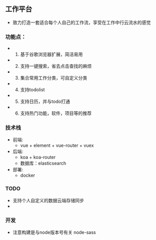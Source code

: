 ## 工作平台
  - 致力打造一套适合每个人自己的工作流，享受在工作中行云流水的感觉

### 功能点：
  - 1. 基于谷歌浏览器扩展，简洁易用

  - 2. 支持一键搜索，省去点击查找的麻烦

  - 3. 集合常用工作分类，可自定义分类

  - 4. 支持todolist

  - 5. 支持日历，并与todo打通

  - 6. 支持热门功能，软件，项目等的推荐


### 技术栈
  - 前端:
    - vue + element + vue-router + vuex
  - 后端:
    - koa + koa-router
    - 数据库：elasticsearch
  - 部署:
    - docker

### TODO
  - 支持个人自定义的数据云端存储同步
  - 

### 开发
  - 注意构建是与node版本号有关 node-sass
  